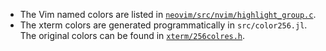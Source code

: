 - The Vim named colors are listed in [`neovim/src/nvim/highlight_group.c`](https://github.com/neovim/neovim/blob/master/src/nvim/highlight_group.c).
- The xterm colors are generated programmatically in `src/color256.jl`.
  The original colors can be found in [`xterm/256colres.h`](https://github.com/xterm-x11/xterm-snapshots/blob/master/256colres.h).
